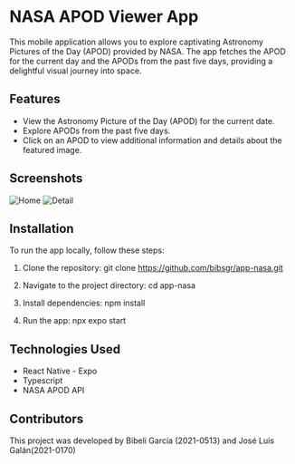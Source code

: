 # NASA APOD Viewer App

This mobile application allows you to explore captivating Astronomy Pictures of the Day (APOD) provided by NASA. The app fetches the APOD for the current day and the APODs from the past five days, providing a delightful visual journey into space.

## Features

- View the Astronomy Picture of the Day (APOD) for the current date.
- Explore APODs from the past five days.
- Click on an APOD to view additional information and details about the featured image.

## Screenshots

![Home](https://github.com/bibsgr/app-nasa/assets/130812620/885b811f-635d-4163-a35b-6437c3ec204f)
![Detail](https://github.com/bibsgr/app-nasa/assets/130812620/b5471a3c-81d9-4247-a88a-e68a11510df5)

## Installation

To run the app locally, follow these steps:

1. Clone the repository:
   git clone https://github.com/bibsgr/app-nasa.git
   
2. Navigate to the project directory:
   cd app-nasa
   
3. Install dependencies:
   npm install

4. Run the app:
   npx expo start

## Technologies Used
- React Native - Expo
- Typescript
- NASA APOD API

## Contributors
This project was developed by Bibeli García (2021-0513) and José Luis Galán(2021-0170)
